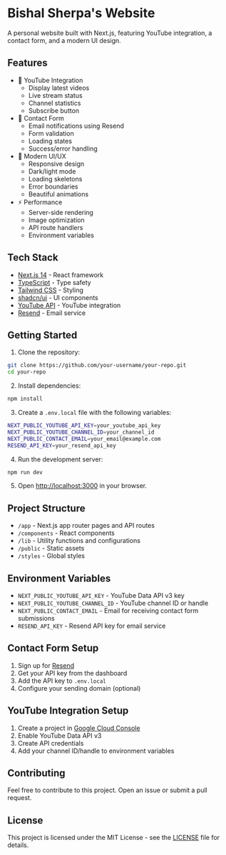 # Bishal Sherpa's Website

A personal website built with Next.js, featuring YouTube integration, a contact form, and a modern UI design.

## Features

- 🎥 YouTube Integration
  - Display latest videos
  - Live stream status
  - Channel statistics
  - Subscribe button
- 📝 Contact Form
  - Email notifications using Resend
  - Form validation
  - Loading states
  - Success/error handling
- 🎨 Modern UI/UX
  - Responsive design
  - Dark/light mode
  - Loading skeletons
  - Error boundaries
  - Beautiful animations
- ⚡ Performance
  - Server-side rendering
  - Image optimization
  - API route handlers
  - Environment variables

## Tech Stack

- [Next.js 14](https://nextjs.org/) - React framework
- [TypeScript](https://www.typescriptlang.org/) - Type safety
- [Tailwind CSS](https://tailwindcss.com/) - Styling
- [shadcn/ui](https://ui.shadcn.com/) - UI components
- [YouTube API](https://developers.google.com/youtube/v3) - YouTube integration
- [Resend](https://resend.com/) - Email service

## Getting Started

1. Clone the repository:

```bash
git clone https://github.com/your-username/your-repo.git
cd your-repo
```

2. Install dependencies:

```bash
npm install
```

3. Create a `.env.local` file with the following variables:

```bash
NEXT_PUBLIC_YOUTUBE_API_KEY=your_youtube_api_key
NEXT_PUBLIC_YOUTUBE_CHANNEL_ID=your_channel_id
NEXT_PUBLIC_CONTACT_EMAIL=your_email@example.com
RESEND_API_KEY=your_resend_api_key
```

4. Run the development server:

```bash
npm run dev
```

5. Open [http://localhost:3000](http://localhost:3000) in your browser.

## Project Structure

- `/app` - Next.js app router pages and API routes
- `/components` - React components
- `/lib` - Utility functions and configurations
- `/public` - Static assets
- `/styles` - Global styles

## Environment Variables

- `NEXT_PUBLIC_YOUTUBE_API_KEY` - YouTube Data API v3 key
- `NEXT_PUBLIC_YOUTUBE_CHANNEL_ID` - YouTube channel ID or handle
- `NEXT_PUBLIC_CONTACT_EMAIL` - Email for receiving contact form submissions
- `RESEND_API_KEY` - Resend API key for email service

## Contact Form Setup

1. Sign up for [Resend](https://resend.com)
2. Get your API key from the dashboard
3. Add the API key to `.env.local`
4. Configure your sending domain (optional)

## YouTube Integration Setup

1. Create a project in [Google Cloud Console](https://console.cloud.google.com)
2. Enable YouTube Data API v3
3. Create API credentials
4. Add your channel ID/handle to environment variables

## Contributing

Feel free to contribute to this project. Open an issue or submit a pull request.

## License

This project is licensed under the MIT License - see the [LICENSE](LICENSE) file for details.
